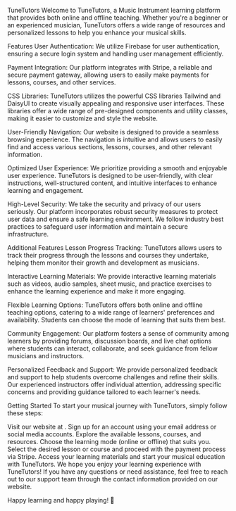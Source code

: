 TuneTutors
Welcome to TuneTutors, a Music Instrument learning platform that provides both online and offline teaching. Whether you're a beginner or an experienced musician, TuneTutors offers a wide range of resources and personalized lessons to help you enhance your musical skills.

Features
User Authentication: We utilize Firebase for user authentication, ensuring a secure login system and handling user management efficiently.

Payment Integration: Our platform integrates with Stripe, a reliable and secure payment gateway, allowing users to easily make payments for lessons, courses, and other services.

CSS Libraries: TuneTutors utilizes the powerful CSS libraries Tailwind and DaisyUI to create visually appealing and responsive user interfaces. These libraries offer a wide range of pre-designed components and utility classes, making it easier to customize and style the website.

User-Friendly Navigation: Our website is designed to provide a seamless browsing experience. The navigation is intuitive and allows users to easily find and access various sections, lessons, courses, and other relevant information.

Optimized User Experience: We prioritize providing a smooth and enjoyable user experience. TuneTutors is designed to be user-friendly, with clear instructions, well-structured content, and intuitive interfaces to enhance learning and engagement.

High-Level Security: We take the security and privacy of our users seriously. Our platform incorporates robust security measures to protect user data and ensure a safe learning environment. We follow industry best practices to safeguard user information and maintain a secure infrastructure.

Additional Features
Lesson Progress Tracking: TuneTutors allows users to track their progress through the lessons and courses they undertake, helping them monitor their growth and development as musicians.

Interactive Learning Materials: We provide interactive learning materials such as videos, audio samples, sheet music, and practice exercises to enhance the learning experience and make it more engaging.

Flexible Learning Options: TuneTutors offers both online and offline teaching options, catering to a wide range of learners' preferences and availability. Students can choose the mode of learning that suits them best.

Community Engagement: Our platform fosters a sense of community among learners by providing forums, discussion boards, and live chat options where students can interact, collaborate, and seek guidance from fellow musicians and instructors.

Personalized Feedback and Support: We provide personalized feedback and support to help students overcome challenges and refine their skills. Our experienced instructors offer individual attention, addressing specific concerns and providing guidance tailored to each learner's needs.

Getting Started
To start your musical journey with TuneTutors, simply follow these steps:

Visit our website at .
Sign up for an account using your email address or social media accounts.
Explore the available lessons, courses, and resources.
Choose the learning mode (online or offline) that suits you.
Select the desired lesson or course and proceed with the payment process via Stripe.
Access your learning materials and start your musical education with TuneTutors.
We hope you enjoy your learning experience with TuneTutors! If you have any questions or need assistance, feel free to reach out to our support team through the contact information provided on our website.

Happy learning and happy playing! 🎵